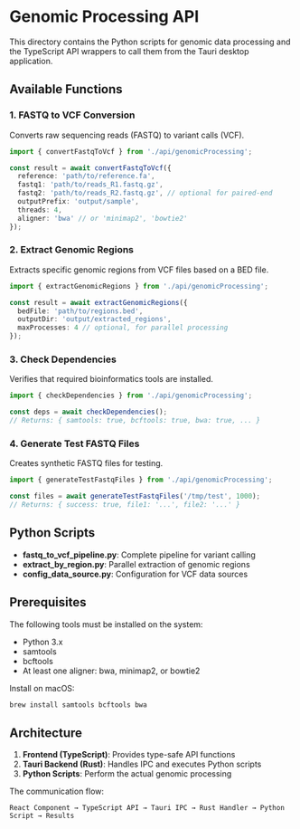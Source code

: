 # Genomic Processing API

This directory contains the Python scripts for genomic data processing and the TypeScript API wrappers to call them from the Tauri desktop application.

## Available Functions

### 1. FASTQ to VCF Conversion
Converts raw sequencing reads (FASTQ) to variant calls (VCF).

```typescript
import { convertFastqToVcf } from './api/genomicProcessing';

const result = await convertFastqToVcf({
  reference: 'path/to/reference.fa',
  fastq1: 'path/to/reads_R1.fastq.gz',
  fastq2: 'path/to/reads_R2.fastq.gz', // optional for paired-end
  outputPrefix: 'output/sample',
  threads: 4,
  aligner: 'bwa' // or 'minimap2', 'bowtie2'
});
```

### 2. Extract Genomic Regions
Extracts specific genomic regions from VCF files based on a BED file.

```typescript
import { extractGenomicRegions } from './api/genomicProcessing';

const result = await extractGenomicRegions({
  bedFile: 'path/to/regions.bed',
  outputDir: 'output/extracted_regions',
  maxProcesses: 4 // optional, for parallel processing
});
```

### 3. Check Dependencies
Verifies that required bioinformatics tools are installed.

```typescript
import { checkDependencies } from './api/genomicProcessing';

const deps = await checkDependencies();
// Returns: { samtools: true, bcftools: true, bwa: true, ... }
```

### 4. Generate Test FASTQ Files
Creates synthetic FASTQ files for testing.

```typescript
import { generateTestFastqFiles } from './api/genomicProcessing';

const files = await generateTestFastqFiles('/tmp/test', 1000);
// Returns: { success: true, file1: '...', file2: '...' }
```

## Python Scripts

- **fastq_to_vcf_pipeline.py**: Complete pipeline for variant calling
- **extract_by_region.py**: Parallel extraction of genomic regions
- **config_data_source.py**: Configuration for VCF data sources

## Prerequisites

The following tools must be installed on the system:
- Python 3.x
- samtools
- bcftools
- At least one aligner: bwa, minimap2, or bowtie2

Install on macOS:
```bash
brew install samtools bcftools bwa
```

## Architecture

1. **Frontend (TypeScript)**: Provides type-safe API functions
2. **Tauri Backend (Rust)**: Handles IPC and executes Python scripts
3. **Python Scripts**: Perform the actual genomic processing

The communication flow:
```
React Component → TypeScript API → Tauri IPC → Rust Handler → Python Script → Results
``` 